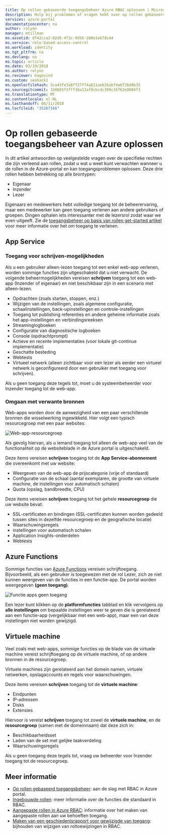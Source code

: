 ```yaml
---
title: Op rollen gebaseerde toegangsbeheer Azure RBAC oplossen | Microsoft Docs
description: Hulp bij problemen of vragen hebt over op rollen gebaseerd toegangsbeheer resources.
services: azure-portal
documentationcenter: na
author: rolyon
manager: mtillman
ms.assetid: df42cca2-02d6-4f3c-9d56-260e1eb7dc44
ms.service: role-based-access-control
ms.workload: identity
ms.tgt_pltfrm: na
ms.devlang: na
ms.topic: article
ms.date: 03/19/2018
ms.author: rolyon
ms.reviewer: bagovind
ms.custom: seohack1
ms.openlocfilehash: 5ca43fe3a8ff27ff4a811aeb26abf4a6f26d8b35
ms.sourcegitcommit: 1b8665f1fff36a13af0cbc4c399c16f62e9884f3
ms.translationtype: MT
ms.contentlocale: nl-NL
ms.lasthandoff: 06/11/2018
ms.locfileid: "35267166"
---
```

# <a name="troubleshooting-azure-role-based-access-control"></a>Op rollen gebaseerde toegangsbeheer van Azure oplossen 

In dit artikel antwoorden op veelgestelde vragen over de specifieke rechten die zijn verleend aan rollen, zodat u wat u weet kunt verwachten wanneer u de rollen in de Azure-portal en kan toegangsproblemen oplossen. Deze drie rollen hebben betrekking op alle brontypen:

* Eigenaar  
* Inzender  
* Lezer  

Eigenaars en medewerkers hebt volledige toegang tot de beheerervaring, maar een medewerker kan geen toegang verlenen aan andere gebruikers of groepen. Dingen ophalen iets interessanter met de lezersrol zodat waar we even uitgeeft. Zie de [toegangsbeheer op basis van rollen get-started artikel](role-assignments-portal.md) voor meer informatie over het om toegang te verlenen.

## <a name="app-service"></a>App Service
### <a name="write-access-capabilities"></a>Toegang voor schrijven-mogelijkheden
Als u een gebruiker alleen-lezen toegang tot een enkel web-app verlenen, worden sommige functies zijn uitgeschakeld dat u niet verwacht. De volgende beheermogelijkheden vereisen **schrijven** toegang tot een web-app (Inzender of eigenaar) en niet beschikbaar zijn in een scenario met alleen-lezen.

* Opdrachten (zoals starten, stoppen, enz.)
* Wijzigen van de instellingen, zoals algemene configuratie, schaalinstellingen, back-upinstellingen en controle-instellingen
* Toegang tot publishing referenties en andere geheime informatie zoals het app-instellingen en verbindingsreeksen
* Streaminglogboeken
* Configuratie van diagnostische logboeken
* Console (opdrachtprompt)
* Actieve en recente implementaties (voor lokale git-continue implementatie)
* Geschatte besteding
* Webtests
* Virtueel netwerk (alleen zichtbaar voor een lezer als eerder een virtueel netwerk is geconfigureerd door een gebruiker met toegang voor schrijven).

Als u geen toegang deze tegels tot, moet u de systeembeheerder voor Inzender toegang tot de web-app.

### <a name="dealing-with-related-resources"></a>Omgaan met verwante bronnen
Web-apps worden door de aanwezigheid van een paar verschillende bronnen die wisselwerking ingewikkeld. Hier volgt een typisch resourcegroep met een paar websites:

![Web-app-resourcegroep](./media/troubleshooting/website-resource-model.png)

Als gevolg hiervan, als u iemand toegang tot alleen de web-app veel van de functionaliteit op de websiteblade in de Azure portal is uitgeschakeld.

Deze items vereisen **schrijven** toegang tot de **App Service-abonnement** die overeenkomt met uw website:  

* Weergeven van de web-app de prijscategorie (vrije of standaard)  
* Configuratie van de schaal (aantal exemplaren, de grootte van virtuele machine, de instellingen voor automatisch schalen)  
* Quota (opslag, bandbreedte, CPU)  

Deze items vereisen **schrijven** toegang tot het gehele **resourcegroep** die uw website bevat:  

* SSL-certificaten en bindingen (SSL-certificaten kunnen worden gedeeld tussen sites in dezelfde resourcegroep en de geografische locatie)  
* Waarschuwingsregels  
* instellingen voor automatisch schalen  
* Application Insights-onderdelen  
* Webtests  

## <a name="azure-functions"></a>Azure Functions
Sommige functies van [Azure Functions](../azure-functions/functions-overview.md) vereisen schrijftoegang. Bijvoorbeeld, als een gebruiker is toegewezen met de rol Lezer, zich ze niet kunnen weergeven van de functies in een functie-app. De portal worden weergegeven **(geen toegang)**.

![Functie apps geen toegang](./media/troubleshooting/functionapps-noaccess.png)

Een lezer kunt klikken op de **platformfuncties** tabblad en klik vervolgens op **alle instellingen** om bepaalde instellingen weer te geven die is gerelateerd aan een functie-app (vergelijkbaar met een web-app), maar een van deze instellingen niet worden gewijzigd.

## <a name="virtual-machine"></a>Virtuele machine
Veel zoals met web-apps, sommige functies op de blade van de virtuele machine vereist schrijftoegang op de virtuele machine, of op andere bronnen in de resourcegroep.

Virtuele machines zijn gerelateerd aan het domein namen, virtuele netwerken, opslagaccounts en regels voor waarschuwingen.

Deze items vereisen **schrijven** toegang tot de **virtuele machine**:

* Eindpunten  
* IP-adressen  
* Disks  
* Extensies  

Hiervoor is vereist **schrijven** toegang tot zowel de **virtuele machine**, en de **resourcegroep** (samen met de domeinnaam) dat deze zich in:  

* Beschikbaarheidsset  
* Laden van de set met gelijke taakverdeling  
* Waarschuwingsregels  

Als u geen toegang deze tegels tot, vraag uw beheerder voor Inzender toegang tot de resourcegroep.

## <a name="see-more"></a>Meer informatie
* [Op rollen gebaseerd toegangsbeheer](role-assignments-portal.md): aan de slag met RBAC in Azure portal.
* [Ingebouwde rollen](built-in-roles.md): meer informatie over de functies die standaard in RBAC.
* [Aangepaste rollen in Azure RBAC](custom-roles.md): informatie over het maken van aangepaste rollen aan uw behoeften toegang.
* [Maken van een geschiedenisrapport voor gewijzigde van toegang](change-history-report.md): bijhouden van wijzigen van roltoewijzingen in RBAC.

